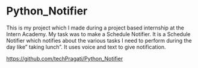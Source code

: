# Python_Notifier
This is my project which I made during a project based internship at the Intern Academy.
My task was to make a Schedule Notifier. 
It is a Schedule Notifier which notifies about the various tasks I need to perform during the day like” taking lunch”. 
It uses voice and text to give notification.

https://github.com/techPragati/Python_Notifier
